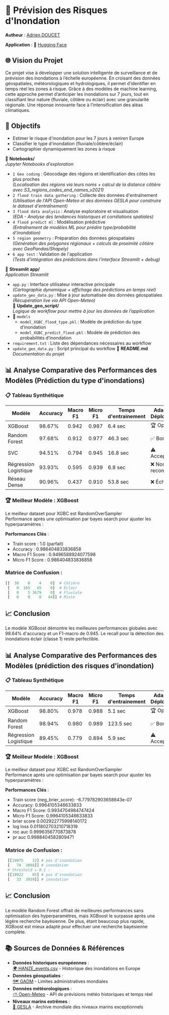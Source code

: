 # 🌊 Prévision des Risques d'Inondation
**Autheur** : [Adrien DOUCET](https://github.com/AdrienD-Skep)

**Application** : 🔗 [Hugging Face](https://huggingface.co/spaces/AdrienD-Skep/Flood-prediction) 

## 🌐 Vision du Projet
Ce projet vise à développer une solution intelligente de surveillance et de prévision des inondations à l’échelle européenne.
En croisant des données géospatiales, météorologiques et hydrologiques, il permet d’identifier en temps réel les zones à risque. Grâce à des modèles de machine learning, cette approche permet d’anticiper les inondations sur 7 jours, tout en classifiant leur nature (fluviale, côtière ou éclair) avec une granularité régionale.
Une réponse innovante face à l’intensification des aléas climatiques.

## 🎯 Objectifs  
- Estimer le risque d'inondation pour les 7 jours à veniren Europe
- Classifier le type d'inondation (fluviale/côtière/éclair)  
- Cartographier dynamiquement les zones à risque

📁 **Notebooks/**  
*Jupyter Notebooks d'exploration*  
- `1 Geo coding` : Géocodage des régions et identification des côtes les plus proches  
  *(Localisation des régions via leurs noms + calcul de la distance côtière avec S3_regions_codes_and_names_v2021)*  
- `2 flood train data gathering` : Collecte des données d'entraînement  
  *(Utilisation de l'API Open-Meteo et des données GESLA pour construire le dataset d'entraînement)*  
- `3 flood data analysis` : Analyse exploratoire et visualisation  
  *(EDA - Analyse des tendances historiques et corrélations spatiales)*  
- `4 flood predict ml` : Modélisation prédictive  
  *(Entraînement de modèles ML pour prédire type/probabilité d'inondation)*  
- `5 region geometry` : Préparation des données géospatiales  
  *(Génération des polygones régionaux + calculs de proximité côtière avec GeoPandas/Shapely)*  
- `6 app test` : Validation de l'application  
  *(Tests d'intégration des prédictions dans l'interface Streamlit + debug)*
  
📁 **Streamlit app/**  
*Application Streamlit* 
- `app.py` : Interface utilisateur interactive principale  
  *(Cartographie dynamique + affichage des prédictions en temps réel)*  
- `update_geo_data.py` : Mise à jour automatisée des données géospatiales  
  *(Récupération live via API Open-Meteo)*  
📁 **Update_geo_script/**  
*Logique de workflow pour mettre à jour les données de l’application*
- 📁 `models`  
  - `model_XGBC_flood_type.pkl` : Modèle de prédiction du type d’inondation  
  - `model_XGBC_predict_flood.pkl` : Modèle de prédiction des probabilités d’inondation
- `requirement.txt` : Liste des dépendances nécessaires au workflow  
- `update_geo_data.py` : Script principal du workflow
📄 **README.md**  
*Documentation du projet*  


## 📊 Analyse Comparative des Performances des Modèles (Prédiction du type d'inondations)

### 📋 Tableau Synthétique
| Modèle                | Accuracy | Macro F1 | Micro F1 | Temps d'entrainement | Adapté au Déploiement |
|-----------------------|----------|----------|----------|----------------------|-----------------------|
| XGBoost               | 98.67%   | 0.942    | 0.987    | 6.4 sec              | 🏆 Optimal            |
| Random Forest         | 97.68%   | 0.912    | 0.977    | 46.3 sec             | ✅ Bon                |
| SVC                   | 94.51%   | 0.794    | 0.945    | 16.8 sec             | ⚠️ Acceptable         |
| Régression Logistique | 93.93%   | 0.595    | 0.939    | 6.8 sec              | ❌ Non recommandé     |
| Réseau Dense          | 90.96%   | 0.437    | 0.910    | 53.8 sec             | ❌ Échec              |

### 🏆 Meilleur Modèle : XGBoost

Le meilleur dataset pour XGBC est RandomOverSampler  
Performance après une optimisation par bayes search pour ajuster les hyperparamètres :

**Performances Clés** :
- Train score : 1.0 (parfait)
- Accuracy : 0.986404833836858
- Macro F1 Score : 0.9496588924077598
- Micro F1 Score : 0.986404833836858

### Matrice de Confusion :
```python
[[  30    0    4    0]  # Côtière
 [   0  165   45    0]  # Éclair
 [   0    5 3679    0]  # Fluviale
 [   0    0    0   44]] # Mixte
```
## 📈 Conclusion
Le modèle XGBoost démontre les meilleures performances globales avec 98.64% d'accuracy et un F1-macro de 0.945. Le recall pour la détection des inondations éclair (classe 1) reste perfectible.


## 📊 Analyse Comparative des Performances des Modèles (prédiction des risques d'inondation)

### 📋 Tableau Synthétique
| Modèle                | Accuracy | Macro F1 | Micro F1 | Temps d'entrainement | Adapté au Déploiement |
|-----------------------|----------|----------|----------|----------------------|-----------------------|
| XGBoost               | 98.80%   | 0.978    | 0.988    | 5.1 sec              | 🏆 Optimal            |
| Random Forest         | 98.94%   | 0.980    | 0.989    | 123.5 sec            | ✅ Bon                |
| Régression Logistique | 89.45%   | 0.779    | 0.894    | 5.9 sec              | ⚠️ Acceptable         |

### 🏆 Meilleur Modèle : XGBoost

Le meilleur dataset pour XGBC est RandomOverSampler  
Performance après une optimisation par bayes search pour ajuster les hyperparamètres :

**Performances Clés** :
- Train score (neg_brier_score): -6.779782903658843e-07
- Accuracy: 0.9964105346633833
- Macro F1 Score: 0.9934704984747424
- Micro F1 Score: 0.9964105346633833
- brier score 0.002922775998140172
- log loss 0.011802703210718319
- roc auc 0.9996356770873878
- pr auc 0.9988404582809471
### Matrice de Confusion :
```python
 [[19975    12] # pas d'inondation
 [   74  3898]] # inondation
 # threshold = 0.1 :
 [[19922    65] # pas d'inondation
 [   33  3939]] # inondation
```
## 📈 Conclusion
Le modèle Random Forest offrait de meilleures performances sans optimisation des hyperparamètres, mais XGBoost le surpasse après une légère recherche bayésienne. De plus, étant beaucoup plus rapide, XGBoost est mieux adapté pour effectuer une recherche bayésienne complète.


## 📚 Sources de Données & Références

- **Données historiques européennes** :  
  [🌍 HANZE_events.csv](https://zenodo.org/records/11259233) - Historique des inondations en Europe
- **Données géospatiales** :  
  [🗺️ GADM](https://gadm.org/download_world.html) - Limites administratives mondiales
- **Données météorologiques** :  
  [⛅ Open-Meteo](https://open-meteo.com/) - API de prévisions météo historiques et temps réel
- **Niveaux marins extrêmes** :  
  [🌊 GESLA](https://gesla787883612.wordpress.com/downloads/) - Archive mondiale des niveaux marins exceptionnels


